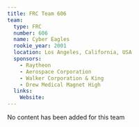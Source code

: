 ```yaml
---
title: FRC Team 606
team:
  type: FRC
  number: 606
  name: Cyber Eagles
  rookie_year: 2001
  location: Los Angeles, California, USA
  sponsors:
    - Raytheon
    - Aerospace Corporation
    - Walker Corporation & King
    - Drew Medical Magnet High
  links:
    Website: 
---
```

No content has been added for this team